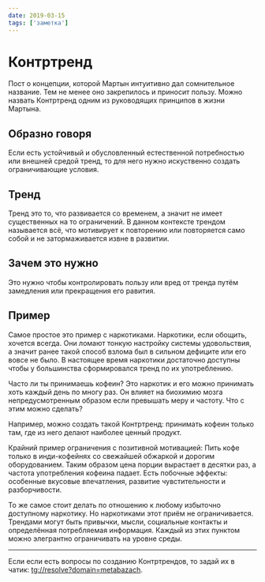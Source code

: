 ```yaml
---
date: 2019-03-15
tags: ['заметка']
---
```


# Контртренд

Пост о концепции, которой Мартын интуитивно дал сомнительное название. Тем не менее оно закрепилось и приносит пользу. Можно назвать Контртренд одним из руководящих принципов в жизни Мартына.

## Oбразно говоря

Если есть устойчивый и обусловленный естественной потребностью или внешней средой тренд, то для него нужно искуственно создать ограничивающие условия.

## Тренд

Тренд это то, что развивается со временем, а значит не имеет существенных на то ограничений.
В данном контексте трендом называется всё, что мотивирует к повторению или повторяется само собой и не затормаживается извне в развитии.

## Зачем это нужно

Это нужно чтобы контролировать пользу или вред от тренда путём замедления или прекращения его равития.

## Пример

Самое простое это пример с наркотиками. Наркотики, если обощить, хочется всегда. Они ломают тонкую настройку системы удовольствия, а значит ранее такой способ взлома был в сильном дефиците или его вовсе не было. В настоящее время наркотики достаточно доступны чтобы у большинства сформировался тренд по их употреблению.

Часто ли ты принимаешь кофеин? Это наркотик и его можно принимать хоть каждый день по многу раз. Oн влияет на биохимию мозга непредусмотренным образом если превышать меру и частоту. Что с этим можно сделать?

Например, можно создать такой Контртренд: принимать кофеин только там, где из него делают наиболее ценный продукт.

Крайний пример ограничения с позитивной мотивацией:
Пить кофе только в инди-кофейнях со свежайшей обжаркой и дорогим оборудованием. Таким образом цена порции вырастает в десятки раз, а частота употребления кофеина падает. Есть побочные эффекты: особенные вкусовые впечатления, развитие чувстительности и разборчивости.

То же самое стоит делать по отношению к любому избыточно доступному наркотику. Но наркотиками этот приём не ограничивается. Трендами могут быть привычки, мысли, социальные контакты и определённая потребляемая информация. Каждый из этих пунктом можно элегрантно ограничивать на уровне среды.

---

Если если есть вопросы по созданию Контртрендов, то задай их в чатик: <tg://resolve?domain=metabazach>.
